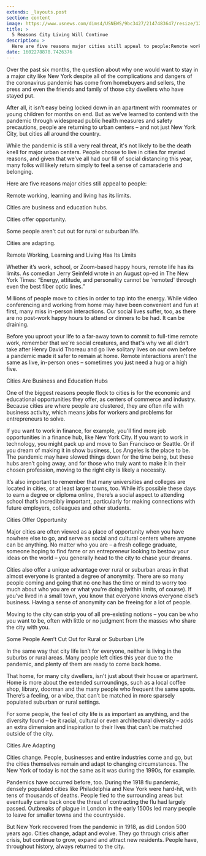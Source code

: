 ```yaml
--- 
extends: _layouts.post 
section: content 
image: https://www.usnews.com/dims4/USNEWS/9bc3427/2147483647/resize/1200x%3E/quality/85/?url=http%3A%2F%2Fmedia.beam.usnews.com%2F51%2Fb1%2Fc3f0f8a046479d828121e40737f6%2F190801-citieslast-stock.jpg 
title: > 
  5 Reasons City Living Will Continue 
description: > 
  Here are five reasons major cities still appeal to people:Remote working, learning and living has its limits.Cities offer opportunity.Remote Working, Learning and Living Has Its LimitsWhether it’s work, school, or Zoom-based happy hours, remote life has its limits.If you want to work in finance, for example, you'll find more job opportunities in a finance hub, like New York City.Some People Aren’t Cut Out for Rural or Suburban LifeIn the same way that city life isn’t for everyone, neither is living in the suburbs or rural areas. 
date: 1602278878.7426376 
--- 
```

Over the past six months, the question about why one would want to stay in a major city like New York despite all of the complications and dangers of the coronavirus pandemic has come from homebuyers and sellers, the press and even the friends and family of those city dwellers who have stayed put.

After all, it isn’t easy being locked down in an apartment with roommates or young children for months on end. But as we’ve learned to contend with the pandemic through widespread public health measures and safety precautions, people are returning to urban centers – and not just New York City, but cities all around the country.

While the pandemic is still a very real threat, it's not likely to be the death knell for major urban centers. People choose to live in cities for myriad reasons, and given that we’ve all had our fill of social distancing this year, many folks will likely return simply to feel a sense of camaraderie and belonging.

Here are five reasons major cities still appeal to people:

Remote working, learning and living has its limits.

Cities are business and education hubs.

Cities offer opportunity.

Some people aren't cut out for rural or suburban life.

Cities are adapting.

Remote Working, Learning and Living Has Its Limits

Whether it’s work, school, or Zoom-based happy hours, remote life has its limits. As comedian Jerry Seinfeld wrote in an August op-ed in The New York Times: “Energy, attitude, and personality cannot be 'remoted' through even the best fiber optic lines.”

Millions of people move to cities in order to tap into the energy. While video conferencing and working from home may have been convenient and fun at first, many miss in-person interactions. Our social lives suffer, too, as there are no post-work happy hours to attend or dinners to be had. It can be draining.

Before you uproot your life to a far-away town to commit to full-time remote work, remember that we're social creatures, and that's why we all didn’t take after Henry David Thoreau and go live solitary lives on our own before a pandemic made it safer to remain at home. Remote interactions aren't the same as live, in-person ones – sometimes you just need a hug or a high five.

Cities Are Business and Education Hubs

One of the biggest reasons people flock to cities is for the economic and educational opportunities they offer, as centers of commerce and industry. Because cities are where people are clustered, they are often rife with business activity, which means jobs for workers and problems for entrepreneurs to solve.

If you want to work in finance, for example, you'll find more job opportunities in a finance hub, like New York City. If you want to work in technology, you might pack up and move to San Francisco or Seattle. Or if you dream of making it in show business, Los Angeles is the place to be. The pandemic may have slowed things down for the time being, but these hubs aren’t going away, and for those who truly want to make it in their chosen profession, moving to the right city is likely a necessity.

It’s also important to remember that many universities and colleges are located in cities, or at least larger towns, too. While it’s possible these days to earn a degree or diploma online, there’s a social aspect to attending school that’s incredibly important, particularly for making connections with future employers, colleagues and other students.

Cities Offer Opportunity

Major cities are often viewed as a place of opportunity when you have nowhere else to go, and serve as social and cultural centers where anyone can be anything. No matter who you are – a fresh college graduate, someone hoping to find fame or an entrepreneur looking to bestow your ideas on the world – you generally head to the city to chase your dreams.

Cities also offer a unique advantage over rural or suburban areas in that almost everyone is granted a degree of anonymity. There are so many people coming and going that no one has the time or mind to worry too much about who you are or what you’re doing (within limits, of course). If you’ve lived in a small town, you know that everyone knows everyone else’s business. Having a sense of anonymity can be freeing for a lot of people.

Moving to the city can strip you of all pre-existing notions – you can be who you want to be, often with little or no judgment from the masses who share the city with you.

Some People Aren’t Cut Out for Rural or Suburban Life

In the same way that city life isn’t for everyone, neither is living in the suburbs or rural areas. Many people left cities this year due to the pandemic, and plenty of them are ready to come back home.

That home, for many city dwellers, isn't just about their house or apartment. Home is more about the extended surroundings, such as a local coffee shop, library, doorman and the many people who frequent the same spots. There’s a feeling, or a vibe, that can’t be matched in more sparsely populated suburban or rural settings.

For some people, the feel of city life is as important as anything, and the diversity found – be it racial, cultural or even architectural diversity – adds an extra dimension and inspiration to their lives that can’t be matched outside of the city.

Cities Are Adapting

Cities change. People, businesses and entire industries come and go, but the cities themselves remain and adapt to changing circumstances. The New York of today is not the same as it was during the 1990s, for example.

Pandemics have occurred before, too. During the 1918 flu pandemic, densely populated cities like Philadelphia and New York were hard-hit, with tens of thousands of deaths. People fled to the surrounding areas but eventually came back once the threat of contracting the flu had largely passed. Outbreaks of plague in London in the early 1500s led many people to leave for smaller towns and the countryside.

But New York recovered from the pandemic in 1918, as did London 500 years ago. Cities change, adapt and evolve. They go through crisis after crisis, but continue to grow, expand and attract new residents. People have, throughout history, always returned to the city.
